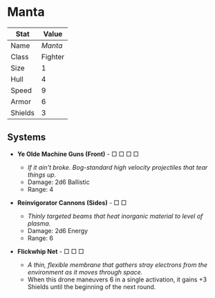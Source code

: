 # Manta

| Stat    | Value   |
| ------- | ------- |
| Name    | *Manta* |
| Class   | Fighter |
| Size    | 1       |
| Hull    | 4       |
| Speed   | 9       |
| Armor   | 6       |
| Shields | 3       |

## Systems

- **Ye Olde Machine Guns (Front)** - □ □ □ □
  	- *If it ain't broke. Bog-standard high velocity projectiles that tear things up.*
  	- Damage: 2d6 Ballistic
  	- Range: 4

- **Reinvigorator Cannons (Sides)** - □ □
	- *Thinly targeted beams that heat inorganic material to level of plasma.*
	- Damage: 2d6 Energy
	- Range: 6

- **Flickwhip Net** - □ □ □
	- *A thin, flexible membrane that gathers stray electrons from the environment as it moves through space.*
	- When this drone maneuvers 6 in a single activation, it gains +3 Shields until the beginning of the next round.
